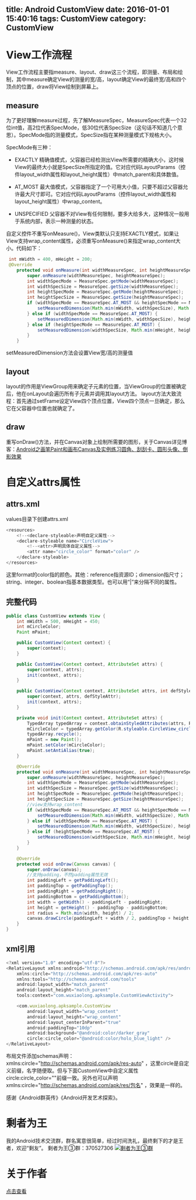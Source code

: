 title: Android CustomView
date: 2016-01-01 15:40:16
tags: CustomView
category: CustomView 
---
# View工作流程
View工作流程主要指measure、layout、draw这三个流程，即测量、布局和绘制，其中measure确定View的测量的宽/高，layout确定View的最终宽/高和四个顶点的位置，draw将View绘制到屏幕上。
<!--more-->
## measure
为了更好理解measure过程，先了解MeasureSpec，MeasureSpec代表一个32位int值，高2位代表SpecMode，低30位代表SpecSize（这句话不知道几个意思）。SpecMode指的测量模式，SpecSize指在某种测量模式下规格大小。

SpecMode有三种：
* EXACTLY
精确值模式，父容器已经检测出View所需要的精确大小，这时候View的最终大小就是SpecSize所指定的值。它对应代码LayoutParams（控件layout_width属性和layout_height属性）中match_parent和具体数值。
* AT_MOST
最大值模式，父容器指定了一个可用大小值，只要不超过父容器允许最大尺寸即可。它对应代码LayoutParams（控件layout_width属性和layout_height属性）中wrap_content。

* UNSPECIFIED
父容器不对View有任何限制，要多大给多大，这种情况一般用于系统内部，表示一种测量的状态。

自定义控件不重写onMeasure()，View类默认只支持EXACTLY模式，如果让View支持wrap_content属性，必须重写onMeasure()来指定wrap_content大小。代码如下：
```java
 int mWidth = 400, mHeight = 200;
 @Override
    protected void onMeasure(int widthMeasureSpec, int heightMeasureSpec) {
        super.onMeasure(widthMeasureSpec, heightMeasureSpec);
        int widthSpecMode = MeasureSpec.getMode(widthMeasureSpec);
        int widthSpecSize = MeasureSpec.getSize(widthMeasureSpec);
        int heightSpecMode = MeasureSpec.getMode(heightMeasureSpec);
        int heightSpecSize = MeasureSpec.getSize(heightMeasureSpec);
        if (widthSpecMode == MeasureSpec.AT_MOST && heightSpecMode == MeasureSpec.AT_MOST) {
            setMeasuredDimension(Math.min(mWidth, widthSpecSize), Math.min(mHeight, heightSpecSize));
        } else if (widthSpecMode == MeasureSpec.AT_MOST) {
            setMeasuredDimension(Math.min(mWidth, widthSpecSize), heightSpecSize);
        } else if (heightSpecMode == MeasureSpec.AT_MOST) {
            setMeasuredDimension(widthSpecSize, Math.min(mHeight, heightSpecSize));
        }
    }
```
setMeasuredDimension方法会设置View宽/高的测量值
## layout
layout的作用是ViewGroup用来确定子元素的位置，当ViewGroup的位置被确定后，他在onLayout会遍历所有子元素并调用其layout方法。
layout方法大致流程：首先通过setFrame设定View四个顶点位置，View四个顶点一旦确定，那么它在父容器中位置也就确定了。
## draw
重写onDraw()方法，并在Canvas对象上绘制所需要的图形，关于Canvas详见博客：[Android之画笔Paint和画布Canvas及实例练习圆角、刮刮卡、圆形头像、倒影效果](http://wuxiaolong.me/2015/12/06/PaintCanvas/)

# 自定义attrs属性
## attrs.xml
values目录下创建attrs.xml
```js 
<resources>
    <!--<declare-styleable>声明自定义属性-->
    <declare-styleable name="CircleView">
	    <!--<attr>声明具体自定义属性-->
        <attr name="circle_color" format="color" />
    </declare-styleable>
</resources>
```
这里format的color指的颜色。其他：reference指资源ID；dimension指尺寸；string、integer、boolean指基本数据类型。也可以用“|”来分隔不同的属性。
## 完整代码
```java
public class CustomView extends View {
    int mWidth = 500, mHeight = 450;
    int mCircleColor;
    Paint mPaint;

    public CustomView(Context context) {
        super(context);
    }

    public CustomView(Context context, AttributeSet attrs) {
        super(context, attrs);
        init(context, attrs);
    }

    public CustomView(Context context, AttributeSet attrs, int defStyleAttr) {
        super(context, attrs, defStyleAttr);
        init(context, attrs);
    }

    private void init(Context context, AttributeSet attrs) {
        TypedArray typedArray = context.obtainStyledAttributes(attrs, R.styleable.CircleView);
        mCircleColor = typedArray.getColor(R.styleable.CircleView_circle_color, Color.RED);//如果没有指定颜色，默认红色
        typedArray.recycle();
        mPaint = new Paint();
        mPaint.setColor(mCircleColor);
        mPaint.setAntiAlias(true);
    }

    @Override
    protected void onMeasure(int widthMeasureSpec, int heightMeasureSpec) {
        super.onMeasure(widthMeasureSpec, heightMeasureSpec);
        int widthSpecMode = MeasureSpec.getMode(widthMeasureSpec);
        int widthSpecSize = MeasureSpec.getSize(widthMeasureSpec);
        int heightSpecMode = MeasureSpec.getMode(heightMeasureSpec);
        int heightSpecSize = MeasureSpec.getSize(heightMeasureSpec);
        //view支持wrap_content
        if (widthSpecMode == MeasureSpec.AT_MOST && heightSpecMode == MeasureSpec.AT_MOST) {
            setMeasuredDimension(Math.min(mWidth, widthSpecSize), Math.min(mHeight, heightSpecSize));
        } else if (widthSpecMode == MeasureSpec.AT_MOST) {
            setMeasuredDimension(Math.min(mWidth, widthSpecSize), heightSpecSize);
        } else if (heightSpecMode == MeasureSpec.AT_MOST) {
            setMeasuredDimension(widthSpecSize, Math.min(mHeight, heightSpecSize));
        }
    }

    @Override
    protected void onDraw(Canvas canvas) {
        super.onDraw(canvas);
        //支持padding，不然padding属性无效
        int paddingLeft = getPaddingLeft();
        int paddingTop = getPaddingTop();
        int paddingRight = getPaddingRight();
        int paddingBottom = getPaddingBottom();
        int width = getWidth() - paddingLeft - paddingRight;
        int height = getHeight() - paddingTop - paddingBottom;
        int radius = Math.min(width, height) / 2;
        canvas.drawCircle(paddingLeft + width / 2, paddingTop + height / 2, radius, mPaint);
    }
}
```
## xml引用
```js
<?xml version="1.0" encoding="utf-8"?>
<RelativeLayout xmlns:android="http://schemas.android.com/apk/res/android"
    xmlns:circle="http://schemas.android.com/apk/res-auto"
    xmlns:tools="http://schemas.android.com/tools"
    android:layout_width="match_parent"
    android:layout_height="match_parent"
    tools:context="com.wuxiaolong.apksample.CustomViewActivity">

    <com.wuxiaolong.apksample.CustomView
        android:layout_width="wrap_content"
        android:layout_height="wrap_content"
        android:layout_centerInParent="true"
        android:paddingTop="10dp"
        android:background="@android:color/darker_gray"
        circle:circle_color="@android:color/holo_blue_light" />
</RelativeLayout>
```
布局文件添加schemas声明： xmlns:circle="http://schemas.android.com/apk/res-auto" ，这里circle是自定义前缀，名字随便取。但与下面CustomView中自定义属性circle:circle_color=""前缀一致。另外也可以声明 xmlns:circle="http://schemas.android.com/apk/res/包名" ，效果是一样的。

感谢《Android群英传》《Android开发艺术探索》。

# 剩者为王
我的Android技术交流群，群名寓意很简单，经过时间洗礼，最终剩下的才是王者，欢迎“剩友”。
剩者为王③群：370527306 <a target="_blank" href="http://shang.qq.com/wpa/qunwpa?idkey=0a992ba077da4c8325cbfef1c9e81f0443ffb782a0f2135c1a8f7326baac58ac"><img border="0" src="http://pub.idqqimg.com/wpa/images/group.png" alt="剩者为王③群" title="剩者为王③群"></a>


# 关于作者
[点击查看](http://wuxiaolong.me/about/)